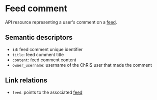 # Feed comment

API resource representing a user's comment on a [feed](feed.md). 


## Semantic descriptors

* `id`: feed comment unique identifier
* `title`: feed comment title
* `content`: feed comment content
* `owner_username`: username of the ChRIS user that made the comment


## Link relations

* `feed`: points to the associated [feed](feed.md)
